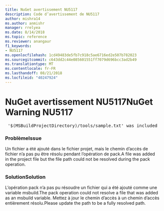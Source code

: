 ```yaml
---
title: NuGet avertissement NU5117
description: Code d’avertissement de NU5117
author: mishra14
ms.author: anmishr
manager: rrelyea
ms.date: 8/14/2018
ms.topic: reference
ms.reviewer: anangaur
f1_keywords:
- NU5117
ms.openlocfilehash: 1cd49483de5fb7c918c5ae6716ed2e507b782023
ms.sourcegitcommit: c643dd2c44e085601551ff7079d696bcc3ad2b49
ms.translationtype: MT
ms.contentlocale: fr-FR
ms.lasthandoff: 08/21/2018
ms.locfileid: "40247924"
---
```

# <a name="nuget-warning-nu5117"></a><span data-ttu-id="ba49e-103">NuGet avertissement NU5117</span><span class="sxs-lookup"><span data-stu-id="ba49e-103">NuGet Warning NU5117</span></span>
<pre> '$(MSBuildProjectDirectory)/tools/sample.txt' was included in the project but the path could not be resolved. Skipping...</pre>

### <a name="issue"></a><span data-ttu-id="ba49e-104">Problème</span><span class="sxs-lookup"><span data-stu-id="ba49e-104">Issue</span></span>

<span data-ttu-id="ba49e-105">Un fichier a été ajouté dans le fichier projet, mais le chemin d’accès de fichier n’a pas pu être résolu pendant l’opération de pack.</span><span class="sxs-lookup"><span data-stu-id="ba49e-105">A file was added in the project file but the file path could not be resolved during the pack operation.</span></span>


### <a name="solution"></a><span data-ttu-id="ba49e-106">Solution</span><span class="sxs-lookup"><span data-stu-id="ba49e-106">Solution</span></span>

<span data-ttu-id="ba49e-107">L’opération pack n’a pas pu résoudre un fichier qui a été ajouté comme une variable msbuild.</span><span class="sxs-lookup"><span data-stu-id="ba49e-107">The pack operation could not resolve a file that was added as an msbuild variable.</span></span> <span data-ttu-id="ba49e-108">Mettez à jour le chemin d’accès à un chemin d’accès entièrement résolu.</span><span class="sxs-lookup"><span data-stu-id="ba49e-108">Please update the path to be a fully resolved path.</span></span>

